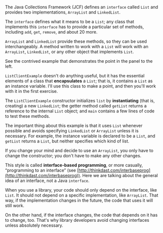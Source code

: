 The Java Collections Framework (JCF) defines an `interface` called `List` and provides two implementations, `ArrayList` and `LinkedList`.


The `interface` defines what it means to be a `List`; any class that implements this `interface` has to provide a particular set of methods, including `add`, `get`, `remove`, and about 20 more.

`ArrayList` and `LinkedList` provide these methods, so they can be used interchangeably. A method written to work with a `List` will work with an `ArrayList`, `LinkedList`, or any other object that implements `List`.


See the contrived example that demonstrates the point in the panel to the left.



`ListClientExample` doesn't do anything useful, but it has the essential elements of a class that **encapsulates** a `List`; that is, it contains a `List` as an instance variable.  I'll use this class to make a point, and then you'll work with it in the first exercise.


The `ListClientExample` constructor initializes `list` by **instantiating** (that is, creating) a new `LinkedList`; the getter method called `getList` returns a reference to the internal `List` object; and `main` contains a few lines of code to test these methods.

The important thing about this example is that it uses `List` whenever possible and avoids specifying `LinkedList` or `ArrayList` unless it is necessary. For example, the instance variable is declared to be a `List`, and `getList` returns a `List`, but neither specifies which kind of list.

If you change your mind and decide to use an `ArrayList`, you only have to change the constructor; you don't have to make any other changes.


This style is called **interface-based programming**, or more casually, “programming to an interface” (see [http://thinkdast.com/interbaseprog](http://thinkdast.com/interbaseprog)). Here we are talking about the general idea of an interface, not a Java `interface`.

When you use a library, your code should only depend on the interface, like `List`.  It should not depend on a specific implementation, like `ArrayList`. That way, if the implementation changes in the future, the code that uses it will still work.

On the other hand, if the interface changes, the code that depends on it has to change, too.  That's why library developers avoid changing interfaces unless absolutely necessary.